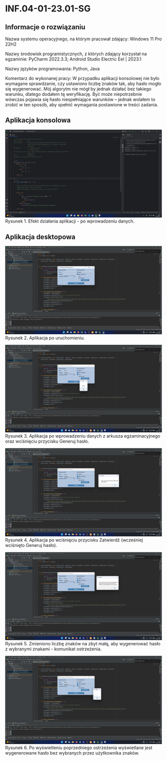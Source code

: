 # INF.04-01-23.01-SG

## Informacje o rozwiązaniu

Nazwa systemu operacyjnego, na którym pracował zdający: Windows 11 Pro 22H2

Nazwy środowisk programistycznych, z których zdający korzystał na egzaminie: PyCharm 2022.3.3; Android Studio Electric Eel | 2023.1

Nazwy języków programowania: Python, Java

Komentarz do wykonanej pracy: W przypadku aplikacji konsolowej nie było wymagane sprawdzanie, czy ustawiono liczbę znaków tak, aby hasło mogło się wygenerować. Mój algorytm nie mógł by jednak działać bez takiego warunku, dlatego dodałem tę weryfikację. Być może niepotrzebnie wówczas pojawia się hasło niespełniające warunków – jednak wolałem to zrobić w ten sposób, aby spełnić wymagania postawione w treści zadania.

## Aplikacja konsolowa

![konsola1.png](dokumentacja/konsola1.png)
Rysunek 1. Efekt działania aplikacji - po wprowadzeniu danych.

## Aplikacja desktopowa

![desktop1.png](dokumentacja/desktop1.png)
Rysunek 2. Aplikacja po uruchomieniu.

![desktop2.png](dokumentacja/desktop2.png)
Rysunek 3. Aplikacja po wprowadzeniu danych z arkusza egzaminacyjnego oraz wciśnięciu przycisku Generuj hasło.

![desktop3.png](dokumentacja/desktop3.png)
Rysunek 4. Aplikacja po wciśnięciu przycisku Zatwierdź (wcześniej wciśnięto Generuj hasło).

![desktop4.png](dokumentacja/desktop4.png)
Rysunek 5. Zmieniono liczbę znaków na zbyt małą, aby wygenerować hasło z wybranymi znakami - komunikat ostrzeżenia.

![desktop5.png](dokumentacja/desktop5.png)
Rysunek 6. Po wyświetleniu poprzedniego ostrzeżenia wyświetlane jest wygenerowane hasło bez wybranych przez użytkownika znaków.
